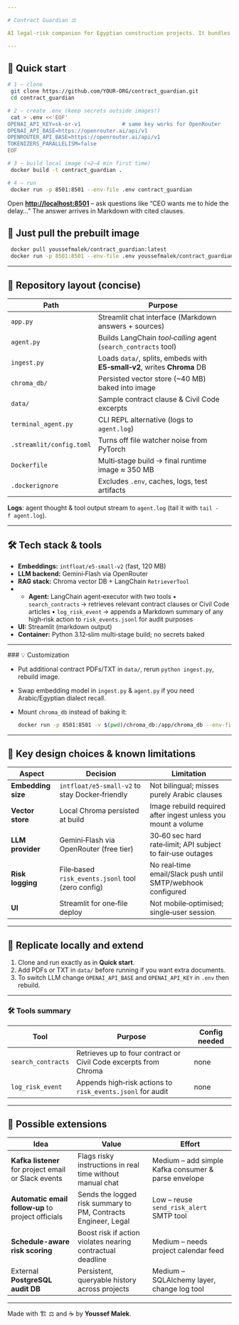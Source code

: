 ```yaml
---

# Contract Guardian ⚖️

AI legal‑risk companion for Egyptian construction projects. It bundles a **Streamlit** chat UI, a **LangChain** agent that calls Gemini‑Flash through **OpenRouter**, and a persisted **Chroma** vector store of Egyptian Civil Code & sample contract clauses.

---
```


## 🚀 Quick start

```bash
# 1 – clone
 git clone https://github.com/YOUR‑ORG/contract_guardian.git
 cd contract_guardian

# 2 – create .env (keep secrets outside images!)
 cat > .env <<'EOF'
OPENAI_API_KEY=sk-or-v1             # same key works for OpenRouter
OPENAI_API_BASE=https://openrouter.ai/api/v1
OPENROUTER_API_BASE=https://openrouter.ai/api/v1
TOKENIZERS_PARALLELISM=false
EOF

# 3 – build local image (≈2–4 min first time)
 docker build -t contract_guardian .

# 4 – run
 docker run -p 8501:8501 --env-file .env contract_guardian
```

Open [**http://localhost:8501**](http://localhost:8501) – ask questions like “CEO wants me to hide the delay…” The answer arrives in Markdown with cited clauses.

## 🚚 Just pull the prebuilt image

```bash
 docker pull youssefmalek/contract_guardian:latest
 docker run -p 8501:8501 --env-file .env youssefmalek/contract_guardian:latest
```

---

## 📁 Repository layout (concise)

| Path                     | Purpose                                                                  |
| ------------------------ | ------------------------------------------------------------------------ |
| `app.py`                 | Streamlit chat interface (Markdown answers + sources)                    |
| `agent.py`               | Builds LangChain *tool‑calling* agent (`search_contracts` tool)          |
| `ingest.py`              | Loads `data/`, splits, embeds with **E5‑small‑v2**, writes **Chroma** DB |
| `chroma_db/`             | Persisted vector store (\~40 MB) baked into image                        |
| `data/`                  | Sample contract clause & Civil Code excerpts                             |
| `terminal_agent.py`      | CLI REPL alternative (logs to `agent.log`)                               |
| `.streamlit/config.toml` | Turns off file watcher noise from PyTorch                                |
| `Dockerfile`             | Multi‑stage build → final runtime image ≈ 350 MB                         |
| `.dockerignore`          | Excludes `.env`, caches, logs, test artifacts                            |

**Logs**: agent thought & tool output stream to `agent.log` (tail it with `tail -f agent.log`).

---

## 🛠 Tech stack & tools

* **Embeddings:** `intfloat/e5-small-v2` (fast, 120 MB)
* **LLM backend:** Gemini‑Flash via OpenRouter
* **RAG stack:** Chroma vector DB + LangChain `RetrieverTool`
* * **Agent:** LangChain agent‑executor with two tools
    • `search_contracts` → retrieves relevant contract clauses or Civil Code articles
    • `log_risk_event` → appends a Markdown summary of any high‑risk action to `risk_events.jsonl` for audit purposes
* **UI:** Streamlit (markdown output)
* **Container:** Python 3.12‑slim multi‑stage build; no secrets baked

---

\### 💡 Customization

* Put additional contract PDFs/TXT in `data/`, rerun `python ingest.py`, rebuild image.
* Swap embedding model in `ingest.py` & `agent.py` if you need Arabic/Egyptian dialect recall.
* Mount `chroma_db` instead of baking it:

  ```bash
  docker run -p 8501:8501 -v $(pwd)/chroma_db:/app/chroma_db --env-file .env contract_guardian
  ```

---

## 🧩 Key design choices & known limitations

| Aspect             | Decision                                          | Limitation                                                    |
| ------------------ | ------------------------------------------------- | ------------------------------------------------------------- |
| **Embedding size** | `intfloat/e5‑small‑v2` to stay Docker‑friendly    | Not bilingual; misses purely Arabic clauses                   |
| **Vector store**   | Local Chroma persisted at build                   | Image rebuild required after ingest unless you mount a volume |
| **LLM provider**   | Gemini‑Flash via OpenRouter (free tier)           | 30‑60 sec hard rate‑limit; API subject to fair‑use outages    |
| **Risk logging**   | File‑based `risk_events.jsonl` tool (zero config) | No real‑time email/Slack push until SMTP/webhook configured   |
| **UI**             | Streamlit for one‑file deploy                     | Not mobile‑optimised; single‑user session                     |

---

## 🔗 Replicate locally and extend

1. Clone and run exactly as in **Quick start**.
2. Add PDFs or TXT in `data/` before running if you want extra documents.
3. To switch LLM change `OPENAI_API_BASE` and `OPENAI_API_KEY` in `.env` then rebuild.

---

### 🛠 Tools summary

| Tool                           | Purpose                                                          | Config needed                            |
| ------------------------------ | ---------------------------------------------------------------- | ---------------------------------------- |
| `search_contracts`             | Retrieves up to four contract or Civil Code excerpts from Chroma | none                                     |
| `log_risk_event`               | Appends high‑risk actions to `risk_events.jsonl` for audit       | none                                     |

---

## 🚀 Possible extensions

| Idea                                                 | Value                                                          | Effort                                              |
| ---------------------------------------------------- | -------------------------------------------------------------- | --------------------------------------------------- |
| **Kafka listener** for project email or Slack events | Flags risky instructions in real time without manual chat      | Medium – add simple Kafka consumer & parse envelope |
| **Automatic email follow‑up** to project officials   | Sends the logged risk summary to PM, Contracts Engineer, Legal | Low – reuse `send_risk_alert` SMTP tool             |
| **Schedule-aware risk scoring**                      | Boost risk if action violates nearing contractual deadline     | Medium – needs project calendar feed                |
| External **PostgreSQL audit DB**                     | Persistent, queryable history across projects                  | Medium – SQLAlchemy layer, change log tool          |

---

Made with 🏗️ ⚖️ and ☕ by **Youssef Malek**.

